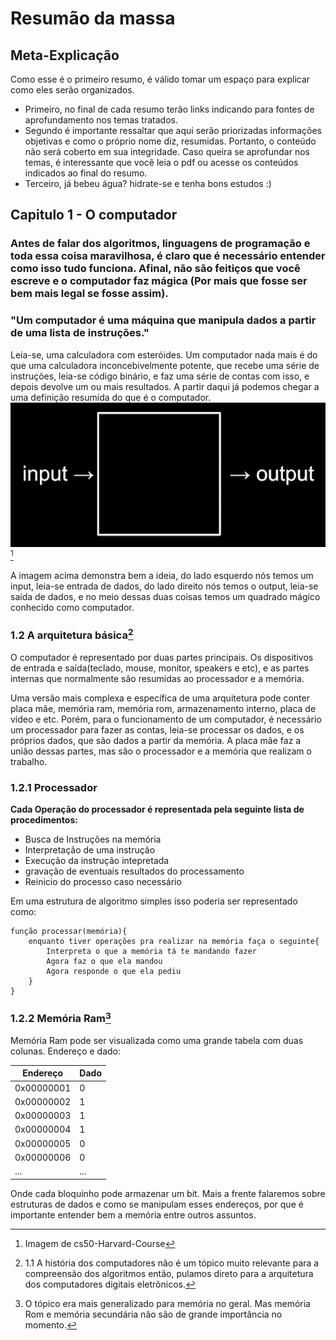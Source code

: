 # Resumão da massa

## Meta-Explicação
Como esse é o primeiro resumo, é válido tomar um espaço para explicar como eles serão organizados. 
- Primeiro, no final de cada resumo terão links indicando para fontes de aprofundamento nos temas tratados.
- Segundo é importante ressaltar que aqui serão priorizadas informações objetivas e como o próprio nome diz, resumidas. Portanto, o conteúdo não será coberto em sua integridade. Caso queira se aprofundar nos temas, é interessante que você leia o pdf ou acesse os conteúdos indicados ao final do resumo.
- Terceiro, já bebeu água? hidrate-se e tenha bons estudos :)

## Capitulo 1 - O computador
### Antes de falar dos algoritmos, linguagens de programação e toda essa coisa maravilhosa, é claro que é necessário entender como isso tudo funciona. Afinal, não são feitiços que você escreve e o computador faz mágica (Por mais que fosse ser bem mais legal se fosse assim).

### "Um computador é uma máquina que manipula dados a partir de uma lista de instruções."
Leia-se, uma calculadora com esteróides. Um computador nada mais é do que uma calculadora inconcebivelmente potente, que recebe uma série de instruções, leia-se código binário, e faz uma série de contas com isso, e depois devolve um ou mais resultados.
A partir daqui já podemos chegar a uma definição resumida do que é o computador.
![Entrada->Processamento->Saída imagem de cs50-Harvard](imagens/input_output.png)[^1]
[^1]: Imagem de cs50-Harvard-Course

A imagem acima demonstra bem a ideia, do lado esquerdo nós temos um input, leia-se entrada de dados, do lado direito nós temos o output, leia-se saída de dados, e no meio dessas duas coisas temos um quadrado mágico conhecido como computador.

### 1.2 A arquitetura básica[^2]
[^2]: 1.1 A história dos computadores não é um tópico muito relevante para a compreensão dos algoritmos então, pulamos direto para a arquitetura dos computadores digitais eletrônicos.

O computador é representado por duas partes principais. Os dispositivos de entrada e saída(teclado, mouse, monitor, speakers e etc), e as partes internas que normalmente são resumidas ao processador e a memória.

Uma versão mais complexa e específica de uma arquitetura pode conter placa mãe, memória ram, memória rom, armazenamento interno, placa de vídeo e etc. Porém, para o funcionamento de um computador, é necessário um processador para fazer as contas, leia-se processar os dados, e os próprios dados, que são dados a partir da memória. A placa mãe faz a união dessas partes, mas são o processador e a memória que realizam o trabalho.

### 1.2.1 Processador
**Cada Operação do processador é representada pela seguinte lista de procedimentos:**
- Busca de Instruções na memória
- Interpretação de uma instrução
- Execução da instrução intepretada
- gravação de eventuais resultados do processamento
- Reinicio do processo caso necessário

Em uma estrutura de algoritmo simples isso poderia ser representado como:

```
função processar(memória){
    enquanto tiver operações pra realizar na memória faça o seguinte{
        Interpreta o que a memória tá te mandando fazer
        Agora faz o que ela mandou
        Agora responde o que ela pediu
    }
}
```

### 1.2.2 Memória Ram[^3]
[^3]: O tópico era mais generalizado para memória no geral. Mas memória Rom e memória secundária não são de grande importância no momento.

Memória Ram pode ser visualizada como uma grande tabela com duas colunas. Endereço e dado:

| Endereço | Dado |
|----------|------|
|0x00000001|     0|
|0x00000002|     1|
|0x00000003|     1|
|0x00000004|     1|
|0x00000005|     0|
|0x00000006|     0|
|...|     ...|

Onde cada bloquinho pode armazenar um bit. Mais a frente falaremos sobre estruturas de dados e como se manipulam esses endereços, por que é importante entender bem a memória entre outros assuntos.

